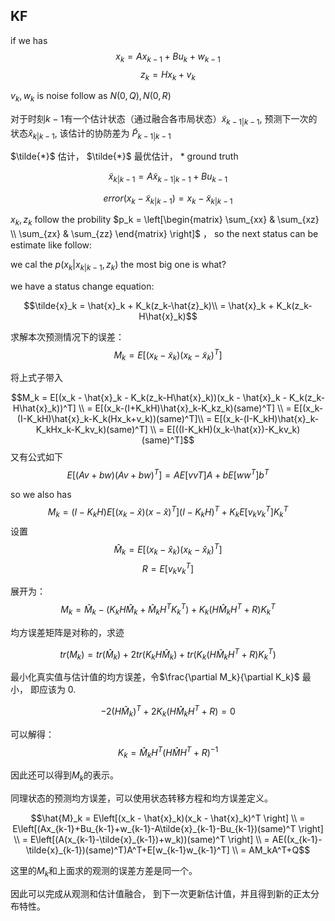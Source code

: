 <!-- KF.md -->
## KF

if we has 
$$x_k = A x_{k-1}+B u_k + w_{k-1}$$
$$z_k = Hx_k+v_k$$

$v_k, w_k$ is noise follow as $N(0, Q), N(0, R)$



对于时刻$k-1$有一个估计状态（通过融合各市局状态）$\tilde{x}_{k-1|k-1}$, 预测下一次的状态$\hat{x}_{k|k-1}$, 该估计的协防差为 $\tilde{P}_{k-1|k-1}$

$\tilde{*}$ 估计， $\tilde{*}$ 最优估计， $*$ ground truth

$$\tilde{x}_{k|k-1} = A\tilde{x}_{k-1|k-1}+Bu_{k-1}$$

$$error(x_k - \tilde{x}_{k|k-1})= x_k - \tilde{x}_{k|k-1}$$


$x_k, z_k$ follow the probility $p_k = \left[\begin{matrix}
    \sum_{xx} & \sum_{xz} \\
    \sum_{zx} & \sum_{zz}
\end{matrix} \right]$ ， so the next status can be estimate like follow:

we cal the $p(x_k|x_{k|k-1}, z_k)$ the most big one is what?

we have a status change equation:

$$\tilde{x}_k = \hat{x}_k + K_k(z_k-\hat{z}_k)\\
              = \hat{x}_k + K_k(z_k-H\hat{x}_k)$$

求解本次预测情况下的误差：
$$M_k = E[(x_k-\tilde{x}_k)(x_k-\tilde{x}_k)^T]$$

将上式子带入

$$M_k = E[(x_k - \hat{x}_k - K_k(z_k-H\hat{x}_k))(x_k - \hat{x}_k - K_k(z_k-H\hat{x}_k))^T] \\ 
 = E[(x_k-(I+K_kH)\hat{x}_k-K_kz_k)(same)^T] \\
 = E[(x_k-(I-K_kH)\hat{x}_k-K_k(Hx_k+v_k))(same)^T]\\
 = E[(x_k-(I-K_kH)\hat{x}_k-K_kHx_k-K_kv_k)(same)^T] \\
 = E[((I-K_kH)(x_k-\hat{x})-K_kv_k)(same)^T]$$
又有公式如下
 $$E[(Av+bw)(Av+bw)^T] = AE[vvT]A+bE[ww^T]b^T$$

so we also has 
$$M_k = (I-K_kH)E[(x_k-\hat{x})(x-\hat{x})^T](I-K_kH)^T+K_kE[v_kv_k^T]K^T_k$$
设置
$$\hat{M}_k = E[(x_k - \hat{x}_k)(x_k-\hat{x}_k)^T]$$
$$R = E[v_k v_k^T]$$

展开为：
$$M_k = \hat{M}_k-(K_kH\hat{M}_k+\hat{M}_kH^TK^T_k)+K_k(H\hat{M}_kH^T+R)K^T_k$$

均方误差矩阵是对称的，求迹

$$tr(M_k) = tr(\hat{M}_k)+2tr(K_kH\hat{M}_k)+tr(K_k(H\hat{M}_kH^T+R)K^T_k)$$

最小化真实值与估计值的均方误差，令$\frac{\partial M_k}{\partial K_k}$ 最小， 即应该为 0.

$$-2(H\hat{M}_k)^T+2K_k(H\hat{M}_kH^T+R) = 0$$

可以解得：
$$K_k = \hat{M}_kH^T(H\hat{M}H^T+R)^{-1}$$

因此还可以得到$M_k$的表示。

同理状态的预测均方误差，可以使用状态转移方程和均方误差定义。

$$\hat{M}_k = E\left[(x_k - \hat{x}_k)(x_k - \hat{x}_k)^T \right] \\
= E\left[(Ax_{k-1}+Bu_{k-1}+w_{k-1}-A\tilde{x}_{k-1}-Bu_{k-1})(same)^T \right] \\
= E\left[(A(x_{k-1}-\tilde{x}_{k-1})+w_k))(same)^T \right] \\
= AE((x_{k-1}-\tilde{x}_{k-1})(same)^T)A^T+E[w_{k-1}w_{k-1}^T] \\
= AM_kA^T+Q$$

这里的$M_k$和上面求的观测的误差方差是同一个。

因此可以完成从观测和估计值融合， 到下一次更新估计值，并且得到新的正太分布特性。



